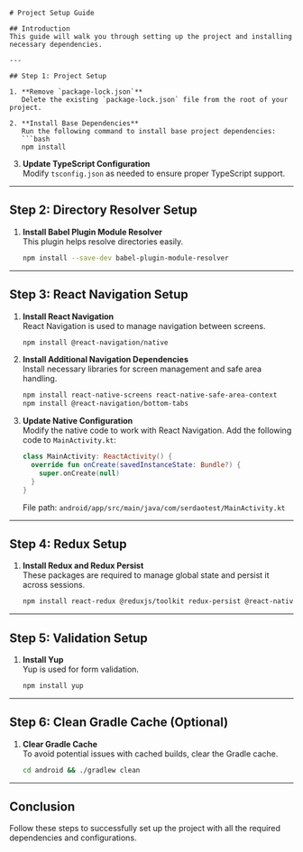 ```
# Project Setup Guide

## Introduction
This guide will walk you through setting up the project and installing necessary dependencies.

---

## Step 1: Project Setup

1. **Remove `package-lock.json`**  
   Delete the existing `package-lock.json` file from the root of your project.

2. **Install Base Dependencies**  
   Run the following command to install base project dependencies:
   ```bash
   npm install
   ```

3. **Update TypeScript Configuration**  
   Modify `tsconfig.json` as needed to ensure proper TypeScript support.

---

## Step 2: Directory Resolver Setup

1. **Install Babel Plugin Module Resolver**  
   This plugin helps resolve directories easily.
   ```bash
   npm install --save-dev babel-plugin-module-resolver
   ```

---

## Step 3: React Navigation Setup

1. **Install React Navigation**  
   React Navigation is used to manage navigation between screens.
   ```bash
   npm install @react-navigation/native
   ```

2. **Install Additional Navigation Dependencies**  
   Install necessary libraries for screen management and safe area handling.
   ```bash
   npm install react-native-screens react-native-safe-area-context
   npm install @react-navigation/bottom-tabs
   ```

3. **Update Native Configuration**  
   Modify the native code to work with React Navigation. Add the following code to `MainActivity.kt`:
   ```kotlin
   class MainActivity: ReactActivity() {
     override fun onCreate(savedInstanceState: Bundle?) {
       super.onCreate(null)
     }
   }
   ```
   File path: `android/app/src/main/java/com/serdaotest/MainActivity.kt`

---

## Step 4: Redux Setup

1. **Install Redux and Redux Persist**  
   These packages are required to manage global state and persist it across sessions.
   ```bash
   npm install react-redux @reduxjs/toolkit redux-persist @react-native-async-storage/async-storage
   ```

---

## Step 5: Validation Setup

1. **Install Yup**  
   Yup is used for form validation.
   ```bash
   npm install yup
   ```

---

## Step 6: Clean Gradle Cache (Optional)

1. **Clear Gradle Cache**  
   To avoid potential issues with cached builds, clear the Gradle cache.
   ```bash
   cd android && ./gradlew clean
   ```

---

## Conclusion
Follow these steps to successfully set up the project with all the required dependencies and configurations.

```